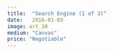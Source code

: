 ```yaml
---
title:  "Search Engine (1 of 3)"
date:   2016-01-03
image: art_10
medium: "Canvas"
price: "Negotiable"
---
```

